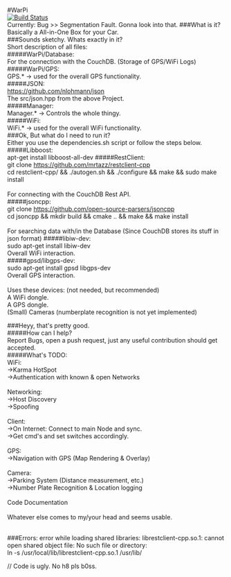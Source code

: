 #WarPi<br />
[![Build Status](http://eberlein.io:8080/buildStatus/icon?job=WarPi)](http://eberlein.io:8080/job/WarPi)
<br />Currently: Bug >> Segmentation Fault. Gonna look into that.
###What is it?<br />
Basically a All-in-One Box for your Car.<br />
###Sounds sketchy. Whats exactly in it?<br />
Short description of all files:<br />
#####WarPi/Database:<br />
For the connection with the CouchDB. (Storage of GPS/WiFi Logs)<br />
#####WarPi/GPS:<br />
GPS.* -> used for the overall GPS functionality.<br />
#####JSON:<br />
https://github.com/nlohmann/json<br />
The src/json.hpp from the above Project.<br />
#####Manager:<br />
Manager.* -> Controls the whole thingy.<br />
#####WiFi:<br />
WiFi.* -> used for the overall WiFi functionality.<br />
###Ok, But what do I need to run it?<br />
Either you use the dependencies.sh script or follow the steps below.<br />
#####Libboost:<br />
apt-get install libboost-all-dev
#####RestClient:<br />
git clone https://github.com/mrtazz/restclient-cpp<br />
cd restclient-cpp/ && ./autogen.sh && ./configure && make && sudo make install<br />
<br />
For connecting with the CouchDB Rest API.<br />
#####jsoncpp:<br />
git clone https://github.com/open-source-parsers/jsoncpp<br />
cd jsoncpp && mkdir build && cmake .. && make && make install<br />
<br />
For searching data with/in the Database (Since CouchDB stores its stuff in json format)
#####libiw-dev:<br />
sudo apt-get install libiw-dev<br />
Overall WiFi interaction.<br />
#####gpsd/libgps-dev:<br />
sudo apt-get install gpsd libgps-dev<br />
Overall GPS interaction.<br />
<br />
Uses these devices: (not needed, but recommended)<br />
A WiFi dongle.<br />
A GPS dongle.<br />
(Small) Cameras (numberplate recognition is not yet implemented)<br />

###Heyy, that's pretty good.<br />
#####How can I help?<br />
Report Bugs, open a push request, just any useful contribution should get accepted.<br />
#####What's TODO:<br />
WiFi:<br />
->Karma HotSpot<br />
->Authentication with known & open Networks<br />
<br />
Networking:<br />
->Host Discovery<br />
->Spoofing<br />
<br />
Client:<br />
->On Internet: Connect to main Node and sync.<br />
->Get cmd's and set switches accordingly.<br />
<br />
GPS:<br />
->Navigation with GPS (Map Rendering & Overlay)<br />
<br />
Camera:<br />
->Parking System (Distance measurement, etc.)<br />
->Number Plate Recognition & Location logging<br />
<br />
Code Documentation<br />
<br />
Whatever else comes to my/your head and seems usable.<br />
<br />

###Errors:
error while loading shared libraries: librestclient-cpp.so.1: cannot open shared object file: No such file or directory:<br />
ln -s /usr/local/lib/librestclient-cpp.so.1 /usr/lib/<br />

// Code is ugly. No h8 pls b0ss.
